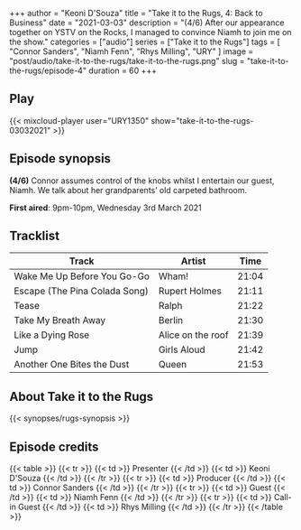 +++
author = "Keoni D'Souza"
title = "Take it to the Rugs, 4: Back to Business"
date = "2021-03-03"
description = "(4/6) After our appearance together on YSTV on the Rocks, I managed to convince Niamh to join me on the show."
categories = ["audio"]
series = ["Take it to the Rugs"]
tags = [
    "Connor Sanders",
    "Niamh Fenn",
    "Rhys Milling",
    "URY"
]
image = "post/audio/take-it-to-the-rugs/take-it-to-the-rugs.png"
slug = "take-it-to-the-rugs/episode-4"
duration = 60
+++

## Play

{{< mixcloud-player user="URY1350" show="take-it-to-the-rugs-03032021" >}}

## Episode synopsis

**(4/6)** Connor assumes control of the knobs whilst I entertain our guest, Niamh. We talk about her grandparents’ old carpeted bathroom.

**First aired**: 9pm-10pm, Wednesday 3rd March 2021

## Tracklist

| Track                         | Artist            | Time  |
|-------------------------------|-------------------|-------|
| Wake Me Up Before You Go-Go   | Wham!             | 21:04 |
| Escape (The Pina Colada Song) | Rupert Holmes     | 21:11 |
| Tease                         | Ralph             | 21:22 |
| Take My Breath Away           | Berlin            | 21:30 |
| Like a Dying Rose             | Alice on the roof | 21:39 |
| Jump                          | Girls Aloud       | 21:42 |
| Another One Bites the Dust    | Queen             | 21:53 |

## About Take it to the Rugs

{{< synopses/rugs-synopsis >}}

## Episode credits

{{< table >}}
    {{< tr >}}
        {{< td >}}
            Presenter
        {{< /td >}}
        {{< td >}}
            Keoni D'Souza
        {{< /td >}}
    {{< /tr >}}
    {{< tr >}}
        {{< td >}}
            Producer
        {{< /td >}}
        {{< td >}}
            Connor Sanders
        {{< /td >}}
    {{< /tr >}}
    {{< tr >}}
        {{< td >}}
            Guest
        {{< /td >}}
        {{< td >}}
            Niamh Fenn
        {{< /td >}}
    {{< /tr >}}
    {{< tr >}}
        {{< td >}}
            Call-in Guest
        {{< /td >}}
        {{< td >}}
            Rhys Milling
        {{< /td >}}
    {{< /tr >}}
{{< /table >}}